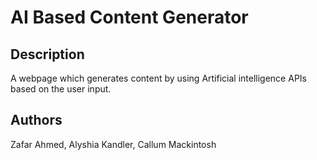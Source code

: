 # AI Based Content Generator

## Description 
A webpage which generates content by using Artificial intelligence APIs based on the user input.

## Authors
Zafar Ahmed, Alyshia Kandler, Callum Mackintosh
